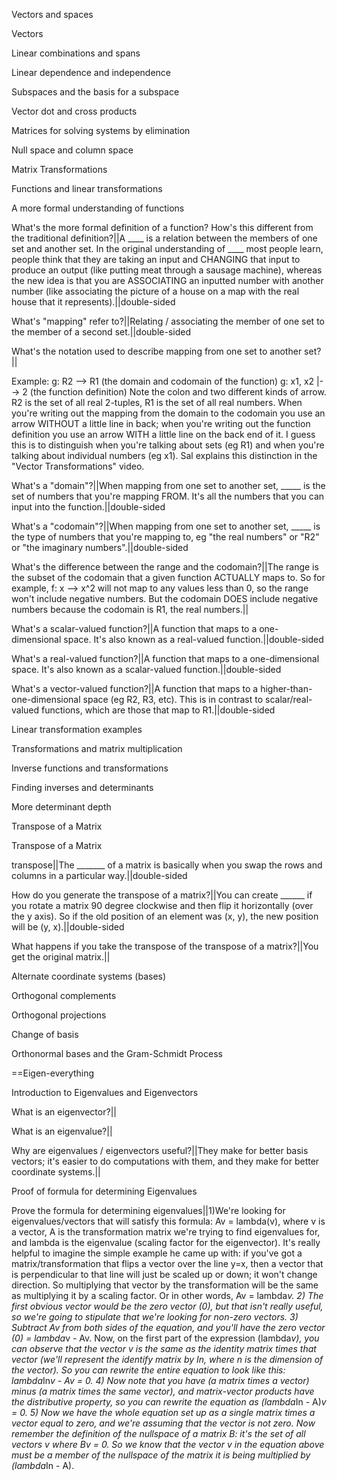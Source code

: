 Vectors and spaces



Vectors



Linear combinations and spans



Linear dependence and independence



Subspaces and the basis for a subspace



Vector dot and cross products



Matrices for solving systems by elimination



Null space and column space

































Matrix Transformations



Functions and linear transformations



A more formal understanding of functions


What's the more formal definition of a function? How's this different from the traditional definition?||A ____ is a relation between the members of one set and another set. In the original understanding of ____ most people learn, people think that they are taking an input and CHANGING that input to produce an output (like putting meat through a sausage machine), whereas the new idea is that you are ASSOCIATING an inputted number with another number (like associating the picture of a house on a map with the real house that it represents).||double-sided




What's "mapping" refer to?||Relating / associating the member of one set to the member of a second set.||double-sided




What's the notation used to describe mapping from one set to another set?||

Example:
g: R2 --> R1 (the domain and codomain of the function)
g: x1, x2 |--> 2 (the function definition)
Note the colon and two different kinds of arrow. R2 is the set of all real 2-tuples, R1 is the set of all real numbers. When you're writing out the mapping from the domain to the codomain you use an arrow WITHOUT a little line in back; when you're writing out the function definition you use an arrow WITH a little line on the back end of it. I guess this is to distinguish when you're talking about sets (eg R1) and when you're talking about individual numbers (eg x1). Sal explains this distinction in the "Vector Transformations" video.




What's a "domain"?||When mapping from one set to another set, _____ is the set of numbers that you're mapping FROM. It's all the numbers that you can input into the function.||double-sided




What's a "codomain"?||When mapping from one set to another set, _____ is the type of numbers that you're mapping to, eg "the real numbers" or "R2" or "the imaginary numbers".||double-sided




What's the difference between the range and the codomain?||The range is the subset of the codomain that a given function ACTUALLY maps to. So for example, f: x --> x^2 will not map to any values less than 0, so the range won't include negative numbers. But the codomain DOES include negative numbers because the codomain is R1, the real numbers.||




What's a scalar-valued function?||A function that maps to a one-dimensional space. It's also known as a real-valued function.||double-sided




What's a real-valued function?||A function that maps to a one-dimensional space. It's also known as a scalar-valued function.||double-sided




What's a vector-valued function?||A function that maps to a higher-than-one-dimensional space (eg R2, R3, etc). This is in contrast to scalar/real-valued functions, which are those that map to R1.||double-sided





Linear transformation examples



Transformations and matrix multiplication



Inverse functions and transformations



Finding inverses and determinants



More determinant depth



Transpose of a Matrix



Transpose of a Matrix


transpose||The _______ of a matrix is basically when you swap the rows and columns in a particular way.||double-sided




How do you generate the transpose of a matrix?||You can create ______ if you rotate a matrix 90 degree clockwise and then flip it horizontally (over the y axis). So if the old position of an element was (x, y), the new position will be (y, x).||double-sided




What happens if you take the transpose of the transpose of a matrix?||You get the original matrix.||

























Alternate coordinate systems (bases)



Orthogonal complements



Orthogonal projections



Change of basis



Orthonormal bases and the Gram-Schmidt Process


==Eigen-everything





Introduction to Eigenvalues and Eigenvectors


What is an eigenvector?||




What is an eigenvalue?||




Why are eigenvalues / eigenvectors useful?||They make for better basis vectors; it's easier to do computations with them, and they make for better coordinate systems.||







Proof of formula for determining Eigenvalues


Prove the formula for determining eigenvalues||1)We're looking for eigenvalues/vectors that will satisfy this formula: Av = lambda(v), where v is a vector, A is the transformation matrix we're trying to find eigenvalues for, and lambda is the eigenvalue (scaling factor for the eigenvector). It's really helpful to imagine the simple example he came up with: if you've got a matrix/transformation that flips a vector over the line y=x, then a vector that is perpendicular to that line will just be scaled up or down; it won't change direction. So multiplying that vector by the transformation will be the same as multiplying it by a scaling factor. Or in other words, Av = lambda*v.
2) The first obvious vector would be the zero vector (0), but that isn't really useful, so we're going to stipulate that we're looking for non-zero vectors.
3) Subtract Av from both sides of the equation, and you'll have the zero vector (0) = lambda*v - Av. Now, on the first part of the expression (lambda*v), you can observe that the vector v is the same as the identity matrix times that vector (we'll represent the identify matrix by In, where n is the dimension of the vector). So you can rewrite the entire equation to look like this: lambda*In*v - Av = 0.
4) Now note that you have (a matrix times a vector) minus (a matrix times the same vector), and matrix-vector products have the distributive property, so you can rewrite the equation as (lambda*In - A)*v = 0.
5) Now we have the whole equation set up as a single matrix times a vector equal to zero, and we're assuming that the vector is not zero. Now remember the definition of the nullspace of a matrix B: it's the set of all vectors v where Bv = 0.  So we know that the vector v in the equation above must be a member of the nullspace of the matrix it is being multiplied by (lambda*In - A).